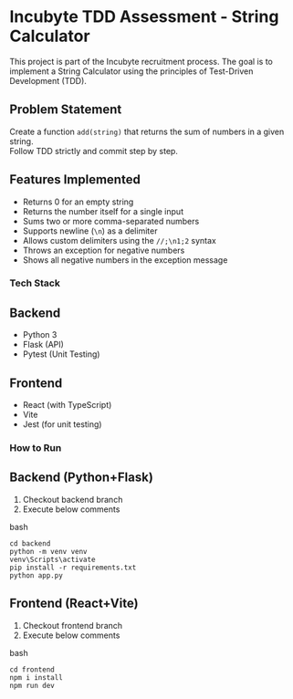 # Incubyte TDD Assessment - String Calculator

This project is part of the Incubyte recruitment process. The goal is to implement a String Calculator using the principles of Test-Driven Development (TDD).

## Problem Statement

Create a function `add(string)` that returns the sum of numbers in a given string.  
Follow TDD strictly and commit step by step.

## Features Implemented

- Returns 0 for an empty string
- Returns the number itself for a single input
- Sums two or more comma-separated numbers
- Supports newline (`\n`) as a delimiter
- Allows custom delimiters using the `//;\n1;2` syntax
- Throws an exception for negative numbers
- Shows all negative numbers in the exception message

### Tech Stack

## Backend
- Python 3
- Flask (API)
- Pytest (Unit Testing)

## Frontend
- React (with TypeScript)
- Vite
- Jest (for unit testing)


### How to Run

## Backend (Python+Flask)
1. Checkout backend branch
2. Execute below comments

bash
```
cd backend
python -m venv venv
venv\Scripts\activate
pip install -r requirements.txt
python app.py
```

## Frontend (React+Vite)
1. Checkout frontend branch
2. Execute below comments

bash
```
cd frontend
npm i install
npm run dev
```

